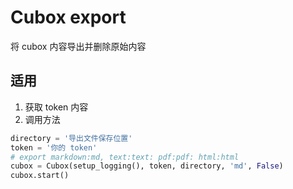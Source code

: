 # Cubox export
将 cubox 内容导出并删除原始内容

## 适用
1. 获取 token 内容
2. 调用方法
```python
directory = '导出文件保存位置'
token = '你的 token'
# export markdown:md, text:text: pdf:pdf: html:html
cubox = Cubox(setup_logging(), token, directory, 'md', False)
cubox.start()
```